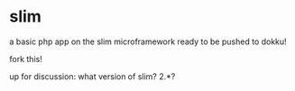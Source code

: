 slim
====

a basic php app on the slim microframework ready to be pushed to dokku!

fork this!

up for discussion: what version of slim? 2.*? 

